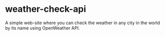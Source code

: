 # weather-check-api
A simple web-site where you can check the weather in any city in the world by its name using OpenWeather API.
